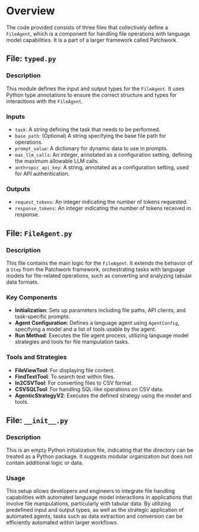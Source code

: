 # Overview

The code provided consists of three files that collectively define a `FileAgent`, which is a component for handling file operations with language model capabilities. It is a part of a larger framework called Patchwork.

## File: `typed.py`

### Description

This module defines the input and output types for the `FileAgent`. It uses Python type annotations to ensure the correct structure and types for interactions with the `FileAgent`.

### Inputs

- `task`: A string defining the task that needs to be performed.
- `base_path`: (Optional) A string specifying the base file path for operations.
- `prompt_value`: A dictionary for dynamic data to use in prompts.
- `max_llm_calls`: An integer, annotated as a configuration setting, defining the maximum allowable LLM calls.
- `anthropic_api_key`: A string, annotated as a configuration setting, used for API authentication.

### Outputs

- `request_tokens`: An integer indicating the number of tokens requested.
- `response_tokens`: An integer indicating the number of tokens received in response.

## File: `FileAgent.py`

### Description

This file contains the main logic for the `FileAgent`. It extends the behavior of a `Step` from the Patchwork framework, orchestrating tasks with language models for file-related operations, such as converting and analyzing tabular data formats.

### Key Components

- **Initialization**: Sets up parameters including file paths, API clients, and task-specific prompts.
- **Agent Configuration**: Defines a language agent using `AgentConfig`, specifying a model and a list of tools usable by the agent.
- **Run Method**: Executes the file agent process, utilizing language model strategies and tools for file manipulation tasks.

### Tools and Strategies

- **FileViewTool**: For displaying file content.
- **FindTextTool**: To search text within files.
- **In2CSVTool**: For converting files to CSV format.
- **CSVSQLTool**: For handling SQL-like operations on CSV data.
- **AgenticStrategyV2**: Executes the defined strategy using the model and tools.

## File: `__init__.py`

### Description

This is an empty Python initialization file, indicating that the directory can be treated as a Python package. It suggests modular organization but does not contain additional logic or data.

### Usage

This setup allows developers and engineers to integrate file handling capabilities with automated language model interactions in applications that involve file manipulations, particularly with tabular data. By utilizing predefined input and output types, as well as the strategic application of automated agents, tasks such as data extraction and conversion can be efficiently automated within larger workflows.

